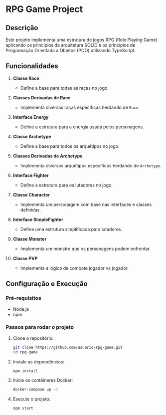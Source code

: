 # RPG Game Project

## Descrição
Este projeto implementa uma estrutura de jogos RPG (Role Playing Game) aplicando os princípios da arquitetura SOLID e os princípios de Programação Orientada a Objetos (POO) utilizando TypeScript. 

## Funcionalidades
1. **Classe Race**
   - Define a base para todas as raças no jogo.

2. **Classes Derivadas de Race**
   - Implementa diversas raças específicas herdando de `Race`.

3. **Interface Energy**
   - Define a estrutura para a energia usada pelos personagens.

4. **Classe Archetype**
   - Define a base para todos os arquétipos no jogo.

5. **Classes Derivadas de Archetype**
   - Implementa diversos arquétipos específicos herdando de `Archetype`.

6. **Interface Fighter**
   - Define a estrutura para os lutadores no jogo.

7. **Classe Character**
   - Implementa um personagem com base nas interfaces e classes definidas.

8. **Interface SimpleFighter**
   - Define uma estrutura simplificada para lutadores.

9. **Classe Monster**
   - Implementa um monstro que os personagens podem enfrentar.

10. **Classe PVP**
    - Implementa a lógica de combate jogador vs jogador.

## Configuração e Execução

### Pré-requisitos
- Node.js
- npm

### Passos para rodar o projeto
1. Clone o repositório:
   ```sh
   git clone https://github.com/usuario/rpg-game.git
   cd rpg-game

2. Instale as dependências:
   ```sh
   npm install
   
3. Inicie os contêineres Docker:
   ```sh
   docker-compose up -d

4. Execute o projeto:
   ````sh
   npm start
